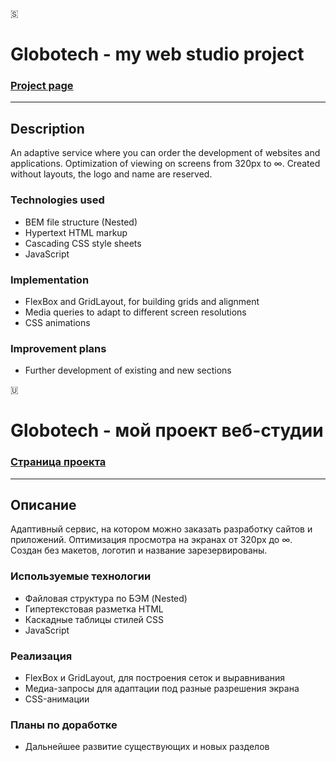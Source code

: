 &#127480;
# Globotech - my web studio project
### __[Project page](https://dannylawn.github.io/Globotech/index.html "Go to the website")__
------

## Description
An adaptive service where you can order the development of websites and applications.
Optimization of viewing on screens from 320px to ∞. Created without layouts, the logo and name are reserved.

### Technologies used
* BEM file structure (Nested)
* Hypertext HTML markup
* Cascading CSS style sheets
* JavaScript

### Implementation
* FlexBox and GridLayout, for building grids and alignment
* Media queries to adapt to different screen resolutions
* CSS animations

### Improvement plans
* Further development of existing and new sections

&#127482;
# Globotech - мой проект веб-студии
### __[Страница проекта](https://dannylawn.github.io/Globotech/index.html "Перейти на сайт")__ 
------

## Описание
Адаптивный сервис, на котором можно заказать разработку сайтов и приложений.
Оптимизация просмотра на экранах от 320px до ∞. Создан без макетов, логотип и название зарезервированы.

### Используемые технологии
* Файловая структура по БЭМ (Nested) 
* Гипертекстовая разметка HTML 
* Каскадные таблицы стилей CSS
* JavaScript

### Реализация
* FlexBox и GridLayout, для построения сеток и выравнивания
* Медиа-запросы для адаптации под разные разрешения экрана
* CSS-анимации

### Планы по доработке
* Дальнейшее развитие существующих и новых разделов


